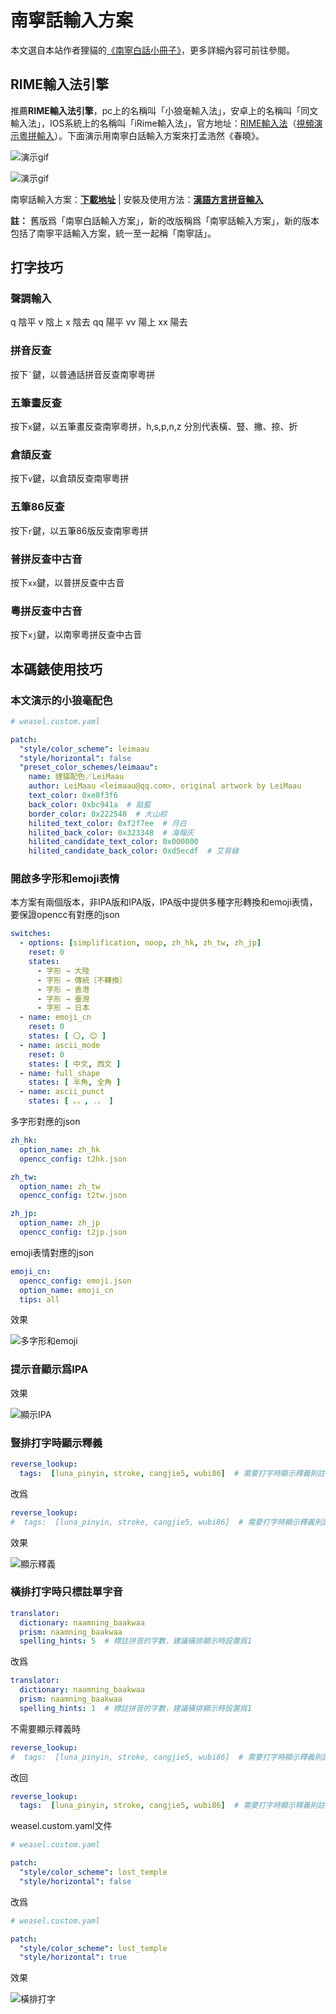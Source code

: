 # 南寧話輸入方案

本文選自本站作者狸貓的[《南寧白話小冊子》](https://leimaau.github.io/book/appendix1/appendix4.2.html)，更多詳細內容可前往參閱。

## RIME輸入法引擎

推薦**RIME輸入法引擎**，pc上的名稱叫「小狼毫輸入法」，安卓上的名稱叫「同文輸入法」，IOS系統上的名稱叫「iRime輸入法」，官方地址：[RIME輸入法](https://rime.im/)（[視頻演示粵拼輸入](https://v.youku.com/v_show/id_XNjM0MzY5MTYw.html?spm=a2h0k.11417342.soresults.dtitle)）。下面演示用南寧白話輸入方案來打孟浩然《春曉》。

![演示gif](https://s2.ax1x.com/2019/05/14/Eo2Ll9.gif)

![演示gif](https://s2.ax1x.com/2019/05/14/Eo2OyR.gif)

南寧話輸入方案：[**下載地址**](https://github.com/leimaau/naamning_jyutping) | 安裝及使用方法：[**漢語方言拼音輸入**](https://www.hanhngiox.net/)

**註：** 舊版爲「南寧白話輸入方案」，新的改版稱爲「南寧話輸入方案」，新的版本包括了南寧平話輸入方案，統一至一起稱「南寧話」。

## 打字技巧

### 聲調輸入

q 陰平 v 陰上 x 陰去 qq 陽平 vv 陽上 xx 陽去

### 拼音反查

按下`` ` ``鍵，以普通話拼音反查南寧粵拼

### 五筆畫反查

按下`` x ``鍵，以五筆畫反查南寧粵拼，h,s,p,n,z 分別代表橫、豎、撇、捺、折

### 倉頡反查

按下`` v ``鍵，以倉頡反查南寧粵拼

### 五筆86反查

按下`` r ``鍵，以五筆86版反查南寧粵拼

### 普拼反查中古音

按下`` xx ``鍵，以普拼反查中古音

### 粵拼反查中古音

按下`` xj ``鍵，以南寧粵拼反查中古音

## 本碼錶使用技巧

### 本文演示的小狼毫配色

```yaml
# weasel.custom.yaml

patch:
  "style/color_scheme": leimaau
  "style/horizontal": false
  "preset_color_schemes/leimaau":
    name: 貍貓配色／LeiMaau
    author: LeiMaau <leimaau@qq.com>, original artwork by LeiMaau
    text_color: 0xe8f3f6
    back_color: 0xbc941a  # 鈷藍
    border_color: 0x222548  # 大山棕
    hilited_text_color: 0xf2f7ee  # 月白
    hilited_back_color: 0x323348  # 海報灰
    hilited_candidate_text_color: 0x000000
    hilited_candidate_back_color: 0xd5ecdf  # 艾背綠
```

### 開啟多字形和emoji表情

本方案有兩個版本，非IPA版和IPA版，IPA版中提供多種字形轉換和emoji表情，要保證opencc有對應的json

```yaml
switches:
  - options: [simplification, noop, zh_hk, zh_tw, zh_jp]
    reset: 0
    states:
      - 字形 → 大陸
      - 字形 → 傳統〔不轉換〕
      - 字形 → 香港
      - 字形 → 臺灣
      - 字形 → 日本
  - name: emoji_cn
    reset: 0
    states: [ 〇, 😊 ]
  - name: ascii_mode
    reset: 0
    states: [ 中文, 西文 ]
  - name: full_shape
    states: [ 半角, 全角 ]
  - name: ascii_punct
    states: [ 。，, ．， ]
```

多字形對應的json

```yaml
zh_hk:
  option_name: zh_hk
  opencc_config: t2hk.json

zh_tw:
  option_name: zh_tw
  opencc_config: t2tw.json

zh_jp:
  option_name: zh_jp
  opencc_config: t2jp.json
```

emoji表情對應的json

```yaml
emoji_cn:
  opencc_config: emoji.json
  option_name: emoji_cn
  tips: all
```


效果

![多字形和emoji](https://s2.ax1x.com/2019/05/14/Eo2XO1.gif)

### 提示音顯示爲IPA


效果

![顯示IPA](https://s2.ax1x.com/2019/05/14/EoYtns.gif)

### 豎排打字時顯示釋義

```yaml
reverse_lookup:
  tags:  [luna_pinyin, stroke, cangjie5, wubi86]  # 需要打字時顯示釋義則註釋這行，建議豎排顯示時使用【很有用的功能，建議PC上使用！】
```

改爲

```yaml
reverse_lookup:
#  tags:  [luna_pinyin, stroke, cangjie5, wubi86]  # 需要打字時顯示釋義則註釋這行，建議豎排顯示時使用【很有用的功能，建議PC上使用！】
```

效果

![顯示釋義](https://s2.ax1x.com/2019/05/14/Eoa3an.gif)

### 橫排打字時只標註單字音

```yaml
translator:
  dictionary: naamning_baakwaa
  prism: naamning_baakwaa
  spelling_hints: 5  # 標註拼音的字數，建議橫排顯示時設置爲1
```

改爲

```yaml
translator:
  dictionary: naamning_baakwaa
  prism: naamning_baakwaa
  spelling_hints: 1  # 標註拼音的字數，建議橫排顯示時設置爲1
```

不需要顯示釋義時

```yaml
reverse_lookup:
#  tags:  [luna_pinyin, stroke, cangjie5, wubi86]  # 需要打字時顯示釋義則註釋這行，建議豎排顯示時使用【很有用的功能，建議PC上使用！】
```

改回

```yaml
reverse_lookup:
  tags:  [luna_pinyin, stroke, cangjie5, wubi86]  # 需要打字時顯示釋義則註釋這行，建議豎排顯示時使用【很有用的功能，建議PC上使用！】
```

weasel.custom.yaml文件

```yaml
# weasel.custom.yaml

patch:
  "style/color_scheme": lost_temple
  "style/horizontal": false
```

改爲

```yaml
# weasel.custom.yaml

patch:
  "style/color_scheme": lost_temple
  "style/horizontal": true
```

效果

![橫排打字](https://s2.ax1x.com/2019/05/14/EoNfSO.gif)
